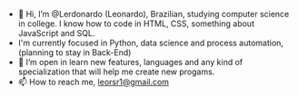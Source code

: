 - 👋 Hi, I’m @Lerdonardo (Leonardo), Brazilian, studying computer science in college. I know how to code in HTML, CSS, something about JavaScript and SQL. 
- I'm currently focused in Python, data science and process automation, (planning to stay in Back-End)
- 👀 I’m open in learn new features, languages and any kind of specialization that will help me create new progams.
- 📫 How to reach me, leorsr1@gmail.com
